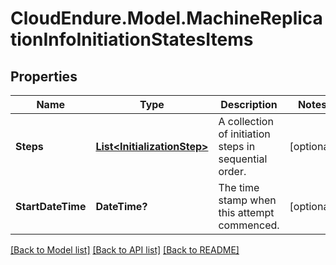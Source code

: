 # CloudEndure.Model.MachineReplicationInfoInitiationStatesItems
## Properties

Name | Type | Description | Notes
------------ | ------------- | ------------- | -------------
**Steps** | [**List&lt;InitializationStep&gt;**](InitializationStep.md) | A collection of initiation steps in sequential order. | [optional] 
**StartDateTime** | **DateTime?** | The time stamp when this attempt commenced. | [optional] 

[[Back to Model list]](../README.md#documentation-for-models) [[Back to API list]](../README.md#documentation-for-api-endpoints) [[Back to README]](../README.md)

